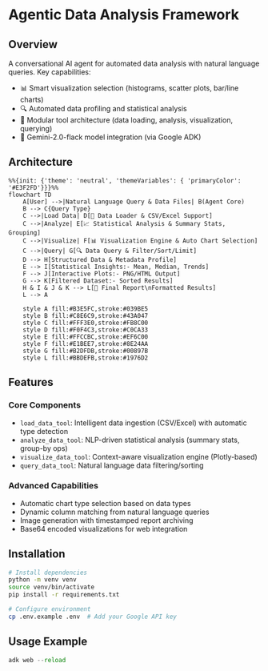 
# Agentic Data Analysis Framework

## Overview
A conversational AI agent for automated data analysis with natural language queries. Key capabilities:
- 📊 Smart visualization selection (histograms, scatter plots, bar/line charts)
- 🔍 Automated data profiling and statistical analysis
- 🧩 Modular tool architecture (data loading, analysis, visualization, querying)
- 🤖 Gemini-2.0-flack model integration (via Google ADK)

## Architecture

```mermaid
%%{init: {'theme': 'neutral', 'themeVariables': { 'primaryColor': '#E3F2FD'}}}%%
flowchart TD
    A[User] -->|Natural Language Query & Data Files| B(Agent Core)
    B --> C{Query Type}
    C -->|Load Data| D[📂 Data Loader & CSV/Excel Support]
    C -->|Analyze| E[📈 Statistical Analysis & Summary Stats, Grouping]
    C -->|Visualize| F[📊 Visualization Engine & Auto Chart Selection]
    C -->|Query| G[🔍 Data Query & Filter/Sort/Limit]
    D --> H[Structured Data & Metadata Profile]
    E --> I[Statistical Insights:- Mean, Median, Trends]
    F --> J[Interactive Plots:- PNG/HTML Output]
    G --> K[Filtered Dataset:- Sorted Results]
    H & I & J & K --> L[📄 Final Report\nFormatted Results]
    L --> A

    style A fill:#B3E5FC,stroke:#039BE5
    style B fill:#C8E6C9,stroke:#43A047
    style C fill:#FFF3E0,stroke:#FB8C00
    style D fill:#F0F4C3,stroke:#C0CA33
    style E fill:#FFCCBC,stroke:#EF6C00
    style F fill:#E1BEE7,stroke:#8E24AA
    style G fill:#B2DFDB,stroke:#00897B
    style L fill:#BBDEFB,stroke:#1976D2
```



## Features
### Core Components
- `load_data_tool`: Intelligent data ingestion (CSV/Excel) with automatic type detection
- `analyze_data_tool`: NLP-driven statistical analysis (summary stats, group-by ops)
- `visualize_data_tool`: Context-aware visualization engine (Plotly-based)
- `query_data_tool`: Natural language data filtering/sorting

### Advanced Capabilities
- Automatic chart type selection based on data types
- Dynamic column matching from natural language queries
- Image generation with timestamped report archiving
- Base64 encoded visualizations for web integration

## Installation
```bash
# Install dependencies
python -m venv venv
source venv/bin/activate
pip install -r requirements.txt

# Configure environment
cp .env.example .env  # Add your Google API key
```

## Usage Example
```python
adk web --reload
```
